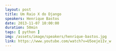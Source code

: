 ```yaml
---
layout: post
title: Um Raio X do Django
speakers: Henrique Bastos
date: 2013-11-07 10:00:00
duration: 50min
tags: [ python ]
img: /assets/image/speakers/henrique-bastos.jpg
link: https://www.youtube.com/watch?v=U5oeje1Iv_w
---
```

